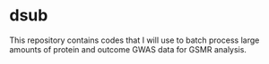 # dsub

This repository contains codes that I will use to batch process large amounts of protein and outcome GWAS data for GSMR analysis.
